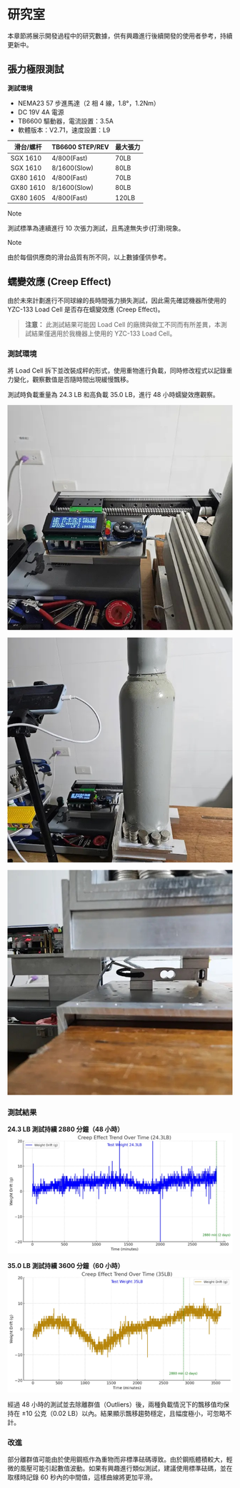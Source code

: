 # 研究室

本章節將展示開發過程中的研究數據，供有興趣進行後續開發的使用者參考，持續更新中。

## 張力極限測試

**測試環境**  
- NEMA23 57 步進馬達（2 相 4 線，1.8°，1.2Nm）  
- DC 19V 4A 電源  
- TB6600 驅動器，電流設置：3.5A  
- 軟體版本：V2.71，速度設置：L9

| 滑台/螺杆      | TB6600 STEP/REV | 最大張力 | 
|----------------|-----------------|----------|
| SGX 1610       | 4/800(Fast)     | 70LB     |
| SGX 1610       | 8/1600(Slow)    | 80LB     |
| GX80 1610      | 4/800(Fast)     | 70LB     |
| GX80 1610      | 8/1600(Slow)    | 80LB     |
| GX80 1605      | 4/800(Fast)     | 120LB    |

> [!NOTE] 
> 測試標準為連續進行 10 次張力測試，且馬達無失步(打滑)現象。

> [!NOTE] 
> 由於每個供應商的滑台品質有所不同，以上數據僅供參考。

## 蠕變效應 (Creep Effect)

由於未來計劃進行不同球線的長時間張力損失測試，因此需先確認機器所使用的 YZC-133 Load Cell 是否存在蠕變效應 (Creep Effect)。

> **注意：** 此測試結果可能因 Load Cell 的廠牌與做工不同而有所差異，本測試結果僅適用於我機器上使用的 YZC-133 Load Cell。

### 測試環境

將 Load Cell 拆下並改裝成秤的形式，使用重物進行負載，同時修改程式以記錄重力變化，觀察數值是否隨時間出現緩慢飄移。

測試時負載重量為 24.3 LB 和高負載 35.0 LB，進行 48 小時蠕變效應觀察。

![img_Creep1.jpg](img_Creep1.jpg)

![img_Creep2.jpg](img_Creep2.jpg)

![img_Creep3.jpg](img_Creep3.jpg)

### 測試結果

**24.3 LB 測試持續 2880 分鐘（48 小時）**
![img_Creep4.jpg](img_Creep4.jpg)
  
**35.0 LB 測試持續 3600 分鐘（60 小時）**
![img_Creep5.jpg](img_Creep5.jpg)

經過 48 小時的測試並去除離群值（Outliers）後，兩種負載情況下的飄移值均保持在 ±10 公克（0.02 LB）以內。結果顯示飄移趨勢穩定，且幅度極小，可忽略不計。

### 改進

部分離群值可能由於使用鋼瓶作為重物而非標準砝碼導致。由於鋼瓶體積較大，輕微的風壓可能引起數值波動。如果有興趣進行類似測試，建議使用標準砝碼，並在取樣時記錄 60 秒內的中間值，這樣曲線將更加平滑。

